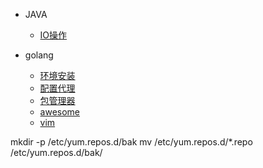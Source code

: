 - JAVA

  - [IO操作](/program/java/io)

- golang

  - [环境安装](/program/golang/init)
  - [配置代理](/program/golang/delegate)
  - [包管理器](/program/golang/package)
  - [awesome](/program/golang/awesome)
  - [vim](/program/golang/ide)
  
mkdir -p /etc/yum.repos.d/bak
mv /etc/yum.repos.d/*.repo /etc/yum.repos.d/bak/